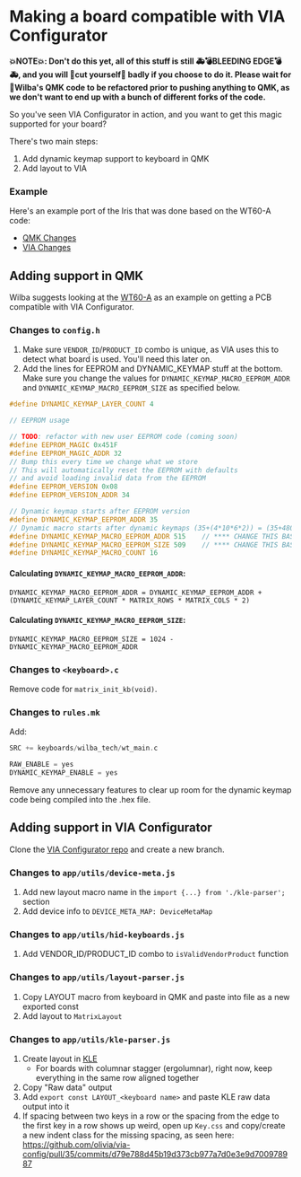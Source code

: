 # Making a board compatible with VIA Configurator

**💥NOTE💥: Don't do this yet, all of this stuff is still 🚑💣BLEEDING EDGE💣🚑, and you will 🔪cut yourself🔪 badly if you choose to do it. Please wait for 🗿Wilba's QMK code to be refactored prior to pushing anything to QMK, as we don't want to end up with a bunch of different forks of the code.**

So you've seen VIA Configurator in action, and you want to get this magic supported for your board?

There's two main steps:
1. Add dynamic keymap support to keyboard in QMK
2. Add layout to VIA

### Example
Here's an example port of the Iris that was done based on the WT60-A code:
- [QMK Changes](https://github.com/qmk/qmk_firmware/pull/4849/commits/7795bd585c33da2120550d7e6815fb3caa05f2aa)
- [VIA Changes](https://github.com/olivia/via-config/pull/35)

## Adding support in QMK

Wilba suggests looking at the [WT60-A](https://github.com/qmk/qmk_firmware/tree/master/keyboards/wilba_tech/wt60_a) as an example on getting a PCB compatible with VIA Configurator.

### Changes to `config.h`

1. Make sure `VENDOR_ID`/`PRODUCT_ID` combo is unique, as VIA uses this to detect what board is used. You'll need this later on.
2. Add the lines for EEPROM and DYNAMIC_KEYMAP stuff at the bottom. Make sure you change the values for `DYNAMIC_KEYMAP_MACRO_EEPROM_ADDR` and `DYNAMIC_KEYMAP_MACRO_EEPROM_SIZE` as specified below.

```c
#define DYNAMIC_KEYMAP_LAYER_COUNT 4

// EEPROM usage

// TODO: refactor with new user EEPROM code (coming soon)
#define EEPROM_MAGIC 0x451F
#define EEPROM_MAGIC_ADDR 32
// Bump this every time we change what we store
// This will automatically reset the EEPROM with defaults
// and avoid loading invalid data from the EEPROM
#define EEPROM_VERSION 0x08
#define EEPROM_VERSION_ADDR 34

// Dynamic keymap starts after EEPROM version
#define DYNAMIC_KEYMAP_EEPROM_ADDR 35
// Dynamic macro starts after dynamic keymaps (35+(4*10*6*2)) = (35+480)
#define DYNAMIC_KEYMAP_MACRO_EEPROM_ADDR 515    // **** CHANGE THIS BASED ON MATRIX_ROWS & MATRIX_COLS ****
#define DYNAMIC_KEYMAP_MACRO_EEPROM_SIZE 509    // **** CHANGE THIS BASED ON 1024-DYNAMIC_KEYMAP_MACRO_EEPROM_ADDR ****
#define DYNAMIC_KEYMAP_MACRO_COUNT 16

```

#### Calculating `DYNAMIC_KEYMAP_MACRO_EEPROM_ADDR`:
`DYNAMIC_KEYMAP_MACRO_EEPROM_ADDR = DYNAMIC_KEYMAP_EEPROM_ADDR + (DYNAMIC_KEYMAP_LAYER_COUNT * MATRIX_ROWS * MATRIX_COLS * 2)`

#### Calculating `DYNAMIC_KEYMAP_MACRO_EEPROM_SIZE`:
`DYNAMIC_KEYMAP_MACRO_EEPROM_SIZE = 1024 - DYNAMIC_KEYMAP_MACRO_EEPROM_ADDR`

### Changes to `<keyboard>.c`

Remove code for `matrix_init_kb(void)`.

### Changes to `rules.mk`

Add:

```c
SRC += keyboards/wilba_tech/wt_main.c

RAW_ENABLE = yes
DYNAMIC_KEYMAP_ENABLE = yes
```

Remove any unnecessary features to clear up room for the dynamic keymap code being compiled into the .hex file.

## Adding support in VIA Configurator

Clone the [VIA Configurator repo](https://github.com/olivia/via-config) and create a new branch.

### Changes to `app/utils/device-meta.js`
1. Add new layout macro name in the `import {...} from './kle-parser';` section
2. Add device info to `DEVICE_META_MAP: DeviceMetaMap`

### Changes to `app/utils/hid-keyboards.js`
1. Add VENDOR_ID/PRODUCT_ID combo to `isValidVendorProduct` function

### Changes to `app/utils/layout-parser.js`

1. Copy LAYOUT macro from keyboard in QMK and paste into file as a new exported const
2. Add layout to `MatrixLayout`

### Changes to `app/utils/kle-parser.js`

1. Create layout in [KLE](http://www.keyboard-layout-editor.com)
    - For boards with columnar stagger (ergolumnar), right now, keep everything in the same row aligned together
2. Copy "Raw data" output
3. Add `export const LAYOUT_<keyboard name>` and paste KLE raw data output into it
4. If spacing between two keys in a row or the spacing from the edge to the first key in a row shows up weird, open up `Key.css` and copy/create a new indent class for the missing spacing, as seen here: https://github.com/olivia/via-config/pull/35/commits/d79e788d45b19d373cb977a7d0e3e9d700978987
